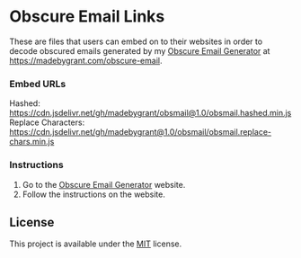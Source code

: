 # Obscure Email Links
These are files that users can embed on to their websites in order to decode obscured emails generated by my [Obscure Email Generator](https://madebygrant.com/obscure-email/ "Obscure Email Generator") at <https://madebygrant.com/obscure-email>.

### Embed URLs
Hashed: https://cdn.jsdelivr.net/gh/madebygrant/obsmail@1.0/obsmail.hashed.min.js \
Replace Characters: https://cdn.jsdelivr.net/gh/madebygrant@1.0/obsmail/obsmail.replace-chars.min.js

### Instructions
1. Go to the [Obscure Email Generator](https://madebygrant.com/obscure-email/ "Obscure Email Generator") website.
2. Follow the instructions on the website.

## License
This project is available under the [MIT](https://opensource.org/licenses/mit-license.php) license.